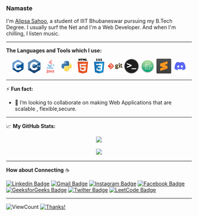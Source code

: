 ### Namaste

I'm [Alipsa Sahoo](https://github.com/alipsa2000), a student of IIIT Bhubaneswar pursuing my B.Tech Degree. I usually surf the Net  and I'm a Web Developer. And when I'm chilling, I listen music.

 ---

 **The Languages and Tools which I use:**
 
 <p align="center">
 
   <div align="center">
   
   <code><img height="40" src="https://raw.githubusercontent.com/github/explore/80688e429a7d4ef2fca1e82350fe8e3517d3494d/topics/c/c.png"></code> <code><img height="40" src="https://raw.githubusercontent.com/github/explore/80688e429a7d4ef2fca1e82350fe8e3517d3494d/topics/cpp/cpp.png"></code> <code><img height="40" src="https://raw.githubusercontent.com/devicons/devicon/master/icons/java/java-original-wordmark.svg"></code> <code><img height="40" src="https://raw.githubusercontent.com/github/explore/80688e429a7d4ef2fca1e82350fe8e3517d3494d/topics/python/python.png"></code> <code><img height="40" src="https://raw.githubusercontent.com/github/explore/80688e429a7d4ef2fca1e82350fe8e3517d3494d/topics/html/html.png"></code> <code><img height="40" src="https://raw.githubusercontent.com/github/explore/80688e429a7d4ef2fca1e82350fe8e3517d3494d/topics/css/css.png"></code> <code><img height="40" src="https://raw.githubusercontent.com/github/explore/80688e429a7d4ef2fca1e82350fe8e3517d3494d/topics/git/git.png"></code> <code><img height="40" src="https://raw.githubusercontent.com/github/explore/80688e429a7d4ef2fca1e82350fe8e3517d3494d/topics/terminal/terminal.png"></code> <code><img height="40" src="https://raw.githubusercontent.com/github/explore/80688e429a7d4ef2fca1e82350fe8e3517d3494d/topics/atom/atom.png"></code> <code><img height="40" src="https://raw.githubusercontent.com/github/explore/80688e429a7d4ef2fca1e82350fe8e3517d3494d/topics/sublime-text/sublime-text.png"></code> <code><img height="40" src="https://raw.githubusercontent.com/github/explore/80688e429a7d4ef2fca1e82350fe8e3517d3494d/topics/discord/discord.png"></code> 
 
   </div>
   </p>

 ---

 ⚡ **Fun fact:**
 - :snake: I’m looking to collaborate on making Web Applications that are scalable , flexible,secure.
 
 

 ---

 📈 **My GitHub Stats:**

 <p align="center">

   <img src="https://github-readme-stats.vercel.app/api?username=SivasisTripathy&show_icons=true&theme=radical&line_height=32">

 </p>
 <p align="center">

   <img src="https://github-readme-stats.vercel.app/api/top-langs/?username=SivasisTripathy&count_private=true&layout=compact&theme=radical">

 </p>

 ---

**How about Connecting** :coffee:
<p align="center">

   [![Linkedin Badge](https://img.shields.io/badge/-sivasistripathy-blue?style=flat-square&logo=Linkedin&logoColor=white&link=https://www.linkedin.com/in/sivasis-tripathy-a10a021b6/)](https://www.linkedin.com/in/sivasis-tripathy/)
   [![Gmail Badge](https://img.shields.io/badge/-sivasistripathy-c14438?style=flat-square&logo=Gmail&logoColor=white&link=mailto:b119055@iiit-bh.ac.in)](mailto:b119055@iiit-bh.ac.in)
   [![Instagram Badge](https://img.shields.io/badge/-@theoriginaltripathy-8a3ab9?style=flat&logo=instagram&logoColor=white&link=https://instagram.com/the_original_tripathy/)](https://instagram.com/theoriginaltripathy/)
   [![Facebook Badge](https://img.shields.io/badge/-sivasis.tripathy-036be4?style=flat-square&logo=Facebook&logoColor=white&link=https://www.facebook.com/sivasis.tripathy/)](https://www.facebook.com/sivasis.tripathy/)
   [![GeeksforGeeks Badge](https://img.shields.io/badge/-sivasistripathy-1c6340?style=flat&logo=GeeksforGeeks&logoColor=white&link=https://auth.geeksforgeeks.org/user/sivasistripathy)](https://auth.geeksforgeeks.org/user/sivasistripathy)
   [![Twitter Badge](https://img.shields.io/badge/-@SaxiBitch-1ca0f1?style=flat-square&labelColor=1ca0f1&logo=twitter&logoColor=white&link=https://twitter.com/SaxiBitch)](https://twitter.com/SaxiBitch)
   [![LeetCode Badge](https://img.shields.io/badge/-sivasistripathy-white?style=flat-square&labelColor=white&logo=Leetcode&logoColor=black&link=https://leetcode.com/sivasistripathy/)](https://leetcode.com/sivasistripathy/)

</p>

 ---

<div align="left">

![ViewCount](https://komarev.com/ghpvc/?username=SivasisTripathy) [![Thanks!](https://img.shields.io/badge/Thanks%20for%20visiting-!-1EAEDB.svg)](https://github.com/SivasisTripathy)

</div>
